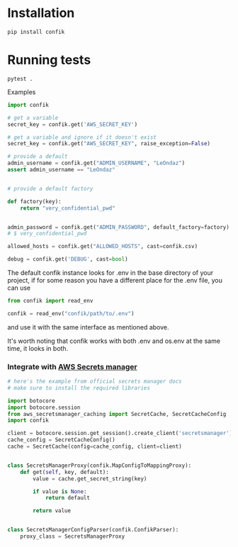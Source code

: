 # Installation

```
pip install confik
```

# Running tests

```
pytest .
```

Examples

```python
import confik

# get a variable
secret_key = confik.get('AWS_SECRET_KEY')

# get a variable and ignore if it doesn't exist
secret_key = confik.get("AWS_SECRET_KEY", raise_exception=False)

# provide a default
admin_username = confik.get("ADMIN_USERNAME", "LeOndaz")
assert admin_username == "LeOndaz"


# provide a default factory

def factory(key):
    return "very_confidential_pwd"


admin_password = confik.get("ADMIN_PASSWORD", default_factory=factory)
# $ very_confidential_pwd

allowed_hosts = confik.get("ALLOWED_HOSTS", cast=confik.csv)

debug = confik.get('DEBUG', cast=bool)

```

The default confik instance looks for .env in the base directory of your project, if
for some reason you have a different place for the .env file, you can use

```python
from confik import read_env

confik = read_env("confik/path/to/.env")
```

and use it with the same interface as mentioned above.

It's worth noting that confik works with both .env and os.env at the same time, it looks in both.

### Integrate with [AWS Secrets manager](https://docs.aws.amazon.com/secretsmanager/latest/userguide/retrieving-secrets_cache-python.html)

```python
# here's the example from official secrets manager docs
# make sure to install the required libraries

import botocore
import botocore.session
from aws_secretsmanager_caching import SecretCache, SecretCacheConfig
import confik

client = botocore.session.get_session().create_client('secretsmanager')
cache_config = SecretCacheConfig()
cache = SecretCache(config=cache_config, client=client)


class SecretsManagerProxy(confik.MapConfigToMappingProxy):
    def get(self, key, default):
        value = cache.get_secret_string(key)

        if value is None:
            return default

        return value


class SecretsManagerConfigParser(confik.ConfikParser):
    proxy_class = SecretsManagerProxy

```
